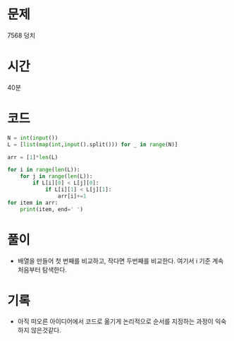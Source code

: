 # 문제
7568 덩치

# 시간
40분
# 코드
```python
N = int(input())
L = [list(map(int,input().split())) for _ in range(N)]

arr = [1]*len(L)

for i in range(len(L)):
    for j in range(len(L)):
        if L[i][0] < L[j][0]:
            if L[i][1] < L[j][1]:
                arr[i]+=1
for item in arr:
    print(item, end=' ')   
```
# 풀이
- 배열을 만들어 첫 번째를 비교하고, 작다면 두번째를 비교한다. 여기서 i 기준 계속 처음부터 탐색한다. 

# 기록
- 아직 떠오른 아이디어에서 코드로 옮기게 논리적으로 순서를 지정하는 과정이 익숙하지 않은것같다. 

